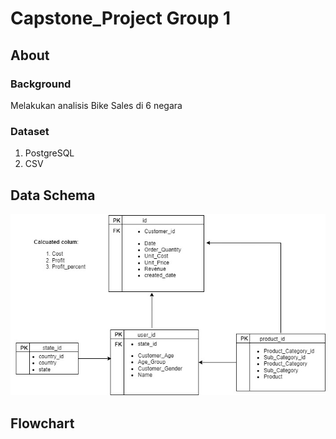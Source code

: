 # Capstone_Project Group 1

## About

### Background
Melakukan analisis Bike Sales di 6 negara 

### Dataset
1. PostgreSQL
2. CSV 

## Data Schema
![schema](img/schema.jpg)

## Flowchart